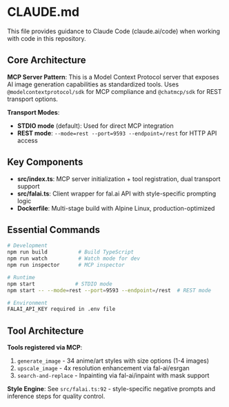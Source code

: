 # CLAUDE.md

This file provides guidance to Claude Code (claude.ai/code) when working with code in this repository.

## Core Architecture

**MCP Server Pattern**: This is a Model Context Protocol server that exposes AI image generation capabilities as standardized tools. Uses `@modelcontextprotocol/sdk` for MCP compliance and `@chatmcp/sdk` for REST transport options.

**Transport Modes**: 
- **STDIO mode** (default): Used for direct MCP integration
- **REST mode**: `--mode=rest --port=9593 --endpoint=/rest` for HTTP API access

## Key Components

- **src/index.ts**: MCP server initialization + tool registration, dual transport support
- **src/falai.ts**: Client wrapper for fal.ai API with style-specific prompting logic
- **Dockerfile**: Multi-stage build with Alpine Linux, production-optimized

## Essential Commands

```bash
# Development
npm run build          # Build TypeScript
npm run watch          # Watch mode for dev
npm run inspector      # MCP inspector

# Runtime
npm start             # STDIO mode
npm start -- --mode=rest --port=9593 --endpoint=/rest  # REST mode

# Environment
FALAI_API_KEY required in .env file
```

## Tool Architecture

**Tools registered via MCP**:
1. `generate_image` - 34 anime/art styles with size options (1-4 images)
2. `upscale_image` - 4x resolution enhancement via fal-ai/esrgan
3. `search-and-replace` - Inpainting via fal-ai/inpaint with mask support

**Style Engine**: See `src/falai.ts:92` - style-specific negative prompts and inference steps for quality control.